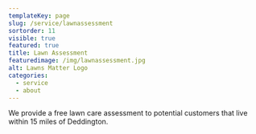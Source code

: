 ```yaml
---
templateKey: page
slug: /service/lawnassessment
sortorder: 11
visible: true
featured: true
title: Lawn Assessment
featuredimage: /img/lawnassessment.jpg
alt: Lawns Matter Logo
categories:
  - service
  - about
---
```

We provide a free lawn care assessment to potential customers that live within 15 miles of Deddington.